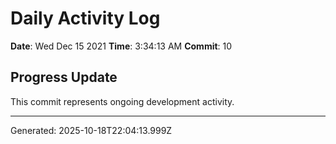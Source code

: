 # Daily Activity Log

**Date**: Wed Dec 15 2021
**Time**: 3:34:13 AM
**Commit**: 10

## Progress Update

This commit represents ongoing development activity.

---
Generated: 2025-10-18T22:04:13.999Z
